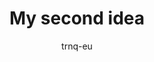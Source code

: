 ---
layout: ../../layouts/markdownPostLayout.astro
title: 'My second idea'
pubDate: 2025-09-17
description: 'just an idea'
author: 'trnq-eu'
tags: ['ideas', 'courses']
---